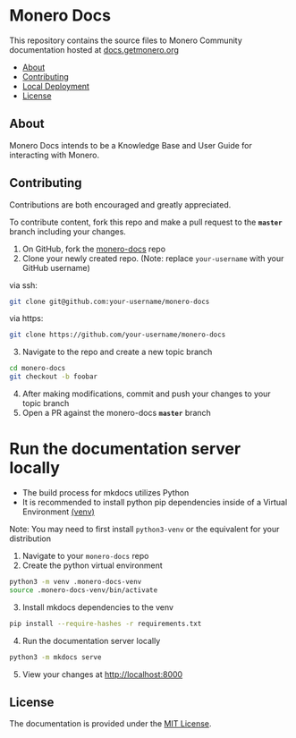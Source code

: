 # Monero Docs

This repository contains the source files to Monero Community documentation hosted at [docs.getmonero.org](https://docs.getmonero.org)

- [About](#about)
- [Contributing](#contributing)
- [Local Deployment](#run-the-documentation-server-locally)
- [License](#license)

## About

Monero Docs intends to be a Knowledge Base and User Guide for interacting with Monero.

## Contributing

Contributions are both encouraged and greatly appreciated.

To contribute content, fork this repo and make a pull request to the **`master`** branch including your changes.

1. On GitHub, fork the [monero-docs](https://github.com/monero-project/monero-docs) repo
2. Clone your newly created repo. (Note: replace `your-username` with your GitHub username)

via ssh:
```bash
git clone git@github.com:your-username/monero-docs
```
via https:
```bash
git clone https://github.com/your-username/monero-docs
```
3. Navigate to the repo and create a new topic branch
```bash
cd monero-docs
git checkout -b foobar
```
4. After making modifications, commit and push your changes to your topic branch
5. Open a PR against the monero-docs **`master`** branch

# Run the documentation server locally

- The build process for mkdocs utilizes Python
- It is recommended to install python pip dependencies inside of a Virtual Environment [(venv)](https://squidfunk.github.io/mkdocs-material/guides/creating-a-reproduction/#environment)

Note: You may need to first install `python3-venv` or the equivalent for your distribution
1. Navigate to your `monero-docs` repo
2. Create the python virtual environment
```bash
python3 -m venv .monero-docs-venv
source .monero-docs-venv/bin/activate
```
3. Install mkdocs dependencies to the venv
```bash
pip install --require-hashes -r requirements.txt
```
4. Run the documentation server locally
```bash
python3 -m mkdocs serve
```
5. View your changes at [http://localhost:8000](http://localhost:8000)

## License

The documentation is provided under the [MIT License](LICENSE).
